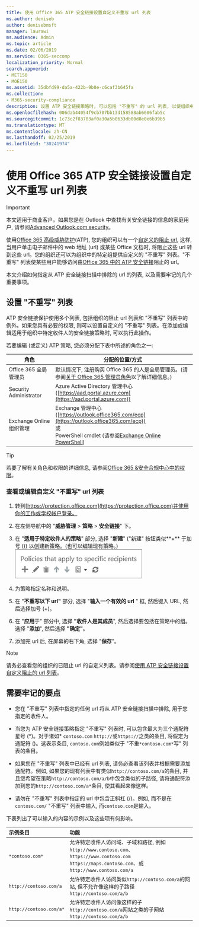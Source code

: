 ```yaml
---
title: 使用 Office 365 ATP 安全链接设置自定义不重写 url 列表
ms.author: deniseb
author: denisebmsft
manager: laurawi
ms.audience: Admin
ms.topic: article
ms.date: 02/06/2019
ms.service: O365-seccomp
localization_priority: Normal
search.appverid:
- MET150
- MOE150
ms.assetid: 35dbfd99-da5a-422b-9b0e-c6caf3b645fa
ms.collection:
- M365-security-compliance
description: 设置 ATP 安全链接策略时, 可以包括 "不重写" 的 url 列表, 以使组织中的某些人能够访问包含在列表中的网站。
ms.openlocfilehash: 006dab44054f9cb707bb13d158588ab6606fab5c
ms.sourcegitcommit: 1c73c2f83703af0a30a5b0633db00d8e0e6b39b5
ms.translationtype: MT
ms.contentlocale: zh-CN
ms.lasthandoff: 02/25/2019
ms.locfileid: "30241974"
---
```

# <a name="set-up-a-custom-do-not-rewrite-urls-list-using-office-365-atp-safe-links"></a>使用 Office 365 ATP 安全链接设置自定义不重写 url 列表

> [!IMPORTANT]
> 本文适用于商业客户。如果您是在 Outlook 中查找有关安全链接的信息的家庭用户, 请参阅[Advanced Outlook.com security](https://support.office.com/article/advanced-outlook-com-security-for-office-365-subscribers-882d2243-eab9-4545-a58a-b36fee4a46e2)。

使用[Office 365 高级威胁防护](office-365-atp.md)(ATP), 您的组织可以有一个[自定义的阻止 url](set-up-a-custom-blocked-urls-list-wtih-atp.md), 这样, 当用户单击电子邮件中的 web 地址 (url) 或某些 Office 文档时, 将阻止这些 url 转到这些 url。您的组织还可以为组织中的特定组提供自定义的 "不重写" 列表。"不重写" 列表使某些用户能够访问由[Office 365 中的 ATP 安全链接](atp-safe-links.md)阻止的 url。 
  
本文介绍如何指定从 ATP 安全链接扫描中排除的 url 的列表, 以及需要牢记的几个重要事项。

## <a name="set-up-a-do-not-rewrite-list"></a>设置 "不重写" 列表

ATP 安全链接保护使用多个列表, 包括组织的阻止 url 列表和 "不重写" 列表中的例外。如果您具有必要的权限, 则可以设置自定义的 "不重写" 列表。在添加或编辑适用于组织中特定收件人的安全链接策略时, 可以执行此操作。 

若要编辑 (或定义) ATP 策略, 您必须分配下表中所述的角色之一:

|角色  |分配的位置/方式  |
|---------|---------|
|Office 365 全局管理员 |默认情况下, 注册购买 Office 365 的人是全局管理员。(请参阅[关于 Office 365 管理员角色](https://docs.microsoft.com/office365/admin/add-users/about-admin-roles)以了解详细信息。)         |
|Security Administrator |Azure Active Directory 管理中心 ([https://aad.portal.azure.com](https://aad.portal.azure.com))|
|Exchange Online 组织管理 |Exchange 管理中心 ([https://outlook.office365.com/ecp](https://outlook.office365.com/ecp)) <br>或 <br>  PowerShell cmdlet (请参阅[Exchange Online PowerShell](https://docs.microsoft.com/powershell/exchange/exchange-online/exchange-online-powershell?view=exchange-ps)) |

> [!TIP]
> 若要了解有关角色和权限的详细信息, 请参阅[Office 365 &amp;安全合规中心中的权限](permissions-in-the-security-and-compliance-center.md)。

### <a name="to-view-or-edit-a-custom-do-not-rewrite-urls-list"></a>查看或编辑自定义 "不重写" url 列表
  
1. 转到[https://protection.office.com](https://protection.office.com)并使用你的工作或学校帐户登录。 
    
2. 在左侧导航中的 "**威胁管理** \> **策略** \> **安全链接**" 下。
    
3. 在 "**适用于特定收件人的策略**" 部分, 选择 "**新建**" ("新建" 按钮类似**+** 于加号 ()) 以创建新策略。(也可以编辑现有策略。)<br/>![选择 "新建" 为特定的电子邮件收件人添加安全链接策略](media/01073f42-3cec-4ddb-8c10-4d33ec434676.png)
  
4. 为策略指定名称和说明。
    
5. 在 "**不重写以下 url"** 部分, 选择 "**输入一个有效的 url** " 框, 然后键入 URL, 然后选择加号 (+)。 
    
6. 在 "**应用**于" 部分中, 选择 **"收件人是其成员**", 然后选择要包括在策略中的组。选择 "**添加**", 然后选择 **"确定"**。
    
7. 添加完 url 后, 在屏幕的右下角, 选择 "**保存**"。
    
> [!NOTE]
> 请务必查看您的组织的已阻止 url 的自定义列表。请参阅[使用 ATP 安全链接设置自定义阻止的 url 列表](set-up-a-custom-blocked-urls-list-wtih-atp.md)。 
  
## <a name="important-points-to-keep-in-mind"></a>需要牢记的要点

- 您在 "不重写" 列表中指定的任何 url 将从 ATP 安全链接扫描中排除, 用于您指定的收件人。
 
- 当您为 ATP 安全链接策略指定 "不重写" 列表时, 可以包含最大为三个通配符星号 (\*)。对于诸如\* `contoso.com` `http://`或`https://`之类的条目, 将假定为通配符 ()。这表示条目, `contoso.com`例如类似于 "不重`*contoso.com*`写" 列表的条目。

- 如果您在 "不重写" 列表中已经有 url 列表, 请务必查看该列表并根据需要添加通配符。例如, 如果您的现有列表中有类似`http://contoso.com/a`的条目, 并且您希望在策略`http://contoso.com/a/b`中包含类似的子路径, 请将通配符添加到您的`http://contoso.com/a*`条目, 使其看起来像这样。
    
- 请勿在 "不重写" 列表中指定的 url 中包含正斜杠 (/)。例如, 而不是在`contoso.com/` "不重写" 列表中输入, 而`contoso.com`是输入。
    
下表列出了可以输入的内容的示例以及这些项有何影响。
    
|**示例条目**|**功能**|
|:-----|:-----|
|`*contoso.com*`  <br/> |允许特定收件人访问域、子域和路径, 例如`http://www.contoso.com`、 `https://www.contoso.com` `https://maps.contoso.com`、或`http://www.contoso.com/a`  <br/> |
|`http://contoso.com/a`  <br/> |允许特定收件人访问类似`http://contoso.com/a`的网站, 但不允许像这样的子路径`http://contoso.com/a/b`  <br/> |
|`http://contoso.com/a*`  <br/> |允许特定收件人访问像这样的子`http://contoso.com/a`网站之类的子网站`http://contoso.com/a/b`  <br/> |
   
 